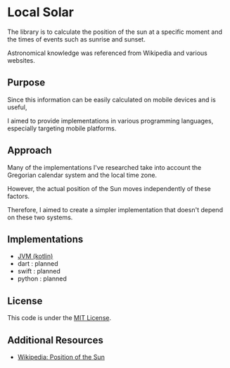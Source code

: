 # Local Solar

The library is to calculate the position of the sun at a specific moment and
the times of events such as sunrise and sunset.

Astronomical knowledge was referenced from Wikipedia and various websites.


## Purpose
Since this information can be easily calculated on mobile devices and is useful, 

I aimed to provide implementations in various programming languages, especially targeting mobile platforms.


## Approach
Many of the implementations I've researched take into account the Gregorian calendar system and the local time zone.

However, the actual position of the Sun moves independently of these factors. 

Therefore, I aimed to create a simpler implementation that doesn't depend on these two systems.


## Implementations
+ [JVM (kotlin)](jvm)
+ dart : planned
+ swift : planned
+ python : planned


## License

This code is under the [MIT License](LICENSE).


## Additional Resources
+ [Wikipedia: Position of the Sun](https://en.wikipedia.org/wiki/Position_of_the_Sun)